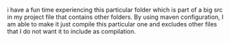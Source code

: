 i have a fun time experiencing this particular folder which is part of a big src in my project file that contains other folders.
By using maven configuration, I am able to make it just compile this particular one and excludes other files that I do not want it to include as compilation.
